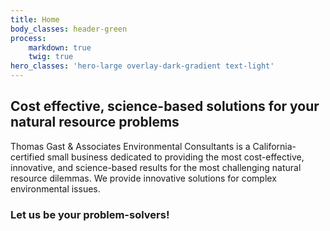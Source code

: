 ```yaml
---
title: Home
body_classes: header-green
process:
    markdown: true
    twig: true
hero_classes: 'hero-large overlay-dark-gradient text-light'
---
```


## Cost effective, science-based solutions for your natural resource problems

Thomas Gast & Associates Environmental Consultants is a California-certified small business dedicated to providing the most cost-effective, innovative, and science-based results for the most challenging natural resource dilemmas. We provide innovative solutions for complex environmental issues.

### Let us be your problem-solvers!

